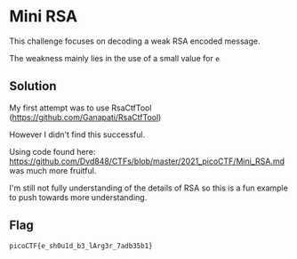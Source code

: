 # Mini RSA

This challenge focuses on decoding a weak RSA encoded message.  

The weakness mainly lies in the use of a small value for ```e```

## Solution

My first attempt was to use RsaCtfTool (https://github.com/Ganapati/RsaCtfTool)  

However I didn't find this successful.

Using code found here: https://github.com/Dvd848/CTFs/blob/master/2021_picoCTF/Mini_RSA.md was much more fruitful.

I'm still not fully understanding of the details of RSA so this is a fun example to push towards more understanding.

## Flag

```
picoCTF{e_sh0u1d_b3_lArg3r_7adb35b1}
```